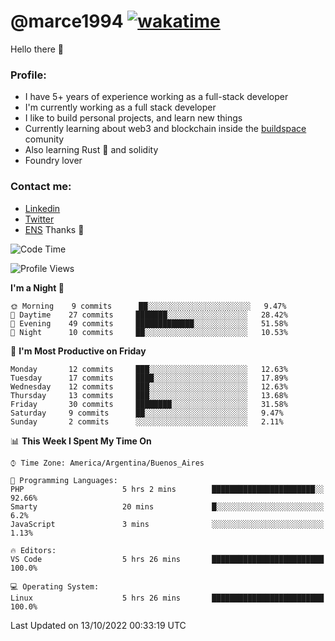 # @marce1994 [![wakatime](https://wakatime.com/badge/user/fd2db70d-aaf1-49ea-a930-b7d85dd9cec8.svg)](https://wakatime.com/@fd2db70d-aaf1-49ea-a930-b7d85dd9cec8)

Hello there 👋

### Profile:
 - I have 5+ years of experience working as a full-stack developer
 - I'm currently working as a full stack developer
 - I like to build personal projects, and learn new things
 - Currently learning about web3 and blockchain inside the [buildspace](https://buildspace.so/) comunity
 - Also learning Rust 🦀 and solidity
 - Foundry lover

### Contact me:
 - [Linkedin](https://www.linkedin.com/in/pablo-marcelo-bianco/)
 - [Twitter](https://twitter.com/devflype93)
 - [ENS](https://pablitodev.eth.limo)
Thanks 🎉

<!--START_SECTION:waka-->
![Code Time](http://img.shields.io/badge/Code%20Time-382%20hrs%2054%20mins-blue)

![Profile Views](http://img.shields.io/badge/Profile%20Views-110-blue)

**I'm a Night 🦉** 

```text
🌞 Morning    9 commits      ██░░░░░░░░░░░░░░░░░░░░░░░   9.47% 
🌆 Daytime    27 commits     ███████░░░░░░░░░░░░░░░░░░   28.42% 
🌃 Evening    49 commits     █████████████░░░░░░░░░░░░   51.58% 
🌙 Night      10 commits     ██░░░░░░░░░░░░░░░░░░░░░░░   10.53%

```
📅 **I'm Most Productive on Friday** 

```text
Monday       12 commits     ███░░░░░░░░░░░░░░░░░░░░░░   12.63% 
Tuesday      17 commits     ████░░░░░░░░░░░░░░░░░░░░░   17.89% 
Wednesday    12 commits     ███░░░░░░░░░░░░░░░░░░░░░░   12.63% 
Thursday     13 commits     ███░░░░░░░░░░░░░░░░░░░░░░   13.68% 
Friday       30 commits     ████████░░░░░░░░░░░░░░░░░   31.58% 
Saturday     9 commits      ██░░░░░░░░░░░░░░░░░░░░░░░   9.47% 
Sunday       2 commits      ░░░░░░░░░░░░░░░░░░░░░░░░░   2.11%

```


📊 **This Week I Spent My Time On** 

```text
⌚︎ Time Zone: America/Argentina/Buenos_Aires

💬 Programming Languages: 
PHP                      5 hrs 2 mins        ███████████████████████░░   92.66% 
Smarty                   20 mins             █░░░░░░░░░░░░░░░░░░░░░░░░   6.2% 
JavaScript               3 mins              ░░░░░░░░░░░░░░░░░░░░░░░░░   1.13%

🔥 Editors: 
VS Code                  5 hrs 26 mins       █████████████████████████   100.0%

💻 Operating System: 
Linux                    5 hrs 26 mins       █████████████████████████   100.0%

```


 Last Updated on 13/10/2022 00:33:19 UTC
<!--END_SECTION:waka-->


<!--
**marce1994/marce1994** is a ✨ _special_ ✨ repository because its `README.md` (this file) appears on your GitHub profile.

Here are some ideas to get you started:

- 🔭 I’m currently working on ...
- 🌱 I’m currently learning ...
- 👯 I’m looking to collaborate on ...
- 🤔 I’m looking for help with ...
- 💬 Ask me about ...
- 📫 How to reach me: ...
- 😄 Pronouns: ...
- ⚡ Fun fact: ...
-->
